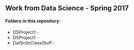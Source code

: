 ## Work from Data Science - Spring 2017

#### Folders in this repository:
* DSProject1 - 
* DSProject1 - 
* DatSciInClassStuff - 
